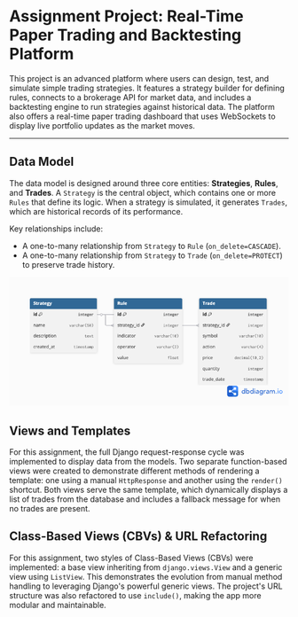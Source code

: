 # Assignment Project: Real-Time Paper Trading and Backtesting Platform

This project is an advanced platform where users can design, test, and simulate simple trading strategies. It features a strategy builder for defining rules, connects to a brokerage API for market data, and includes a backtesting engine to run strategies against historical data. The platform also offers a real-time paper trading dashboard that uses WebSockets to display live portfolio updates as the market moves.


---

## Data Model

The data model is designed around three core entities: **Strategies**, **Rules**, and **Trades**. A `Strategy` is the central object, which contains one or more `Rules` that define its logic. When a strategy is simulated, it generates `Trades`, which are historical records of its performance.

Key relationships include:
*   A one-to-many relationship from `Strategy` to `Rule` (`on_delete=CASCADE`).
*   A one-to-many relationship from `Strategy` to `Trade` (`on_delete=PROTECT`) to preserve trade history.

![ER Diagram](notes/er_diagram.png)


## Views and Templates

For this assignment, the full Django request-response cycle was implemented to display data from the models. Two separate function-based views were created to demonstrate different methods of rendering a template: one using a manual `HttpResponse` and another using the `render()` shortcut. Both views serve the same template, which dynamically displays a list of trades from the database and includes a fallback message for when no trades are present.

## Class-Based Views (CBVs) & URL Refactoring
For this assignment, two styles of Class-Based Views (CBVs) were implemented: a base view inheriting from `django.views.View` and a generic view using `ListView`. This demonstrates the evolution from manual method handling to leveraging Django's powerful generic views. The project's URL structure was also refactored to use `include()`, making the app more modular and maintainable.